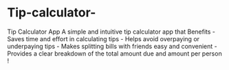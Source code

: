 # Tip-calculator-
  Tip Calculator App A simple and intuitive tip calculator app that    Benefits - Saves time and effort in calculating tips - Helps avoid overpaying or underpaying tips - Makes splitting bills with friends easy and convenient - Provides a clear breakdown of the total amount due and amount per person  !
